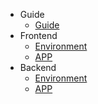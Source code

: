 - Guide
  - [Guide](/guide)
- Frontend
  - [Environment](/frontend/env)
  - [APP](frontend/app)
- Backend
  - [Environment](/backend/env)
  - [APP](/backend/app)